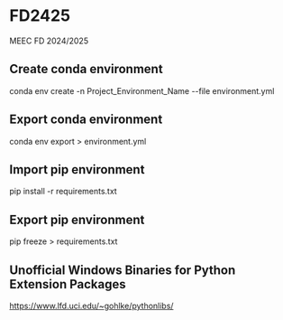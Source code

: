# FD2425

MEEC FD 2024/2025

## Create conda environment
conda env create -n Project_Environment_Name --file environment.yml

## Export conda environment
conda env export > environment.yml

## Import pip environment
pip install -r requirements.txt

## Export pip environment
pip freeze > requirements.txt

## Unofficial Windows Binaries for Python Extension Packages
<https://www.lfd.uci.edu/~gohlke/pythonlibs/>